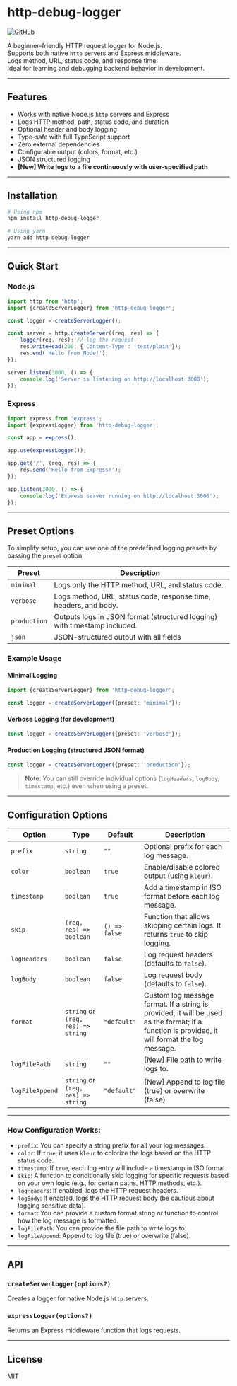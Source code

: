 # http-debug-logger

[![GitHub](https://img.shields.io/badge/source-GitHub-black?logo=github)](https://github.com/joshi-ganesh-1101/http-debug-logger)

A beginner-friendly HTTP request logger for Node.js.  
Supports both native `http` servers and Express middleware.  
Logs method, URL, status code, and response time.  
Ideal for learning and debugging backend behavior in development.

---

## Features

- Works with native Node.js `http` servers and Express
- Logs HTTP method, path, status code, and duration
- Optional header and body logging
- Type-safe with full TypeScript support
- Zero external dependencies
- Configurable output (colors, format, etc.)
- JSON structured logging
- **[New] Write logs to a file continuously with user-specified path**

---

## Installation

```bash
# Using npm
npm install http-debug-logger

# Using yarn
yarn add http-debug-logger
```

---

## Quick Start

### Node.js

```ts
import http from 'http';
import {createServerLogger} from 'http-debug-logger';

const logger = createServerLogger();

const server = http.createServer((req, res) => {
    logger(req, res); // log the request
    res.writeHead(200, {'Content-Type': 'text/plain'});
    res.end('Hello from Node!');
});

server.listen(3000, () => {
    console.log('Server is listening on http://localhost:3000');
});
```

### Express

```ts
import express from 'express';
import {expressLogger} from 'http-debug-logger';

const app = express();

app.use(expressLogger());

app.get('/', (req, res) => {
    res.send('Hello from Express!');
});

app.listen(3000, () => {
    console.log('Express server running on http://localhost:3000');
});
```

---

## Preset Options

To simplify setup, you can use one of the predefined logging presets by passing the `preset` option:

| Preset       | Description                                                               |
|--------------|---------------------------------------------------------------------------|
| `minimal`    | Logs only the HTTP method, URL, and status code.                          |
| `verbose`    | Logs method, URL, status code, response time, headers, and body.          |
| `production` | Outputs logs in JSON format (structured logging) with timestamp included. |
| `json`       | JSON-structured output with all fields                                    |

### Example Usage

#### Minimal Logging

```ts
import {createServerLogger} from 'http-debug-logger';

const logger = createServerLogger({preset: 'minimal'});
```

#### Verbose Logging (for development)

```ts
const logger = createServerLogger({preset: 'verbose'});
```

#### Production Logging (structured JSON format)

```ts
const logger = createServerLogger({preset: 'production'});
```

> **Note**: You can still override individual options (`logHeaders`, `logBody`, `timestamp`, etc.) even when using a
> preset.
---

## Configuration Options

| Option          | Type                               | Default       | Description                                                                                                                                   |
|-----------------|------------------------------------|---------------|-----------------------------------------------------------------------------------------------------------------------------------------------|
| `prefix`        | `string`                           | `""`          | Optional prefix for each log message.                                                                                                         |
| `color`         | `boolean`                          | `true`        | Enable/disable colored output (using `kleur`).                                                                                                |
| `timestamp`     | `boolean`                          | `true`        | Add a timestamp in ISO format before each log message.                                                                                        |
| `skip`          | `(req, res) => boolean`            | `() => false` | Function that allows skipping certain logs. It returns `true` to skip logging.                                                                |
| `logHeaders`    | `boolean`                          | `false`       | Log request headers (defaults to `false`).                                                                                                    |
| `logBody`       | `boolean`                          | `false`       | Log request body (defaults to `false`).                                                                                                       |
| `format`        | `string` or `(req, res) => string` | `"default"`   | Custom log message format. If a string is provided, it will be used as the format; if a function is provided, it will format the log message. |
| `logFilePath`   | `string`                           | `""`          | [New] File path to write logs to.                                                                                                             |
| `logFileAppend` | `string` or `(req, res) => string` | `"default"`   | [New] Append to log file (true) or overwrite (false)                                                                                          |

---

### **How Configuration Works**:

- `prefix`: You can specify a string prefix for all your log messages.
- `color`: If `true`, it uses `kleur` to colorize the logs based on the HTTP status code.
- `timestamp`: If `true`, each log entry will include a timestamp in ISO format.
- `skip`: A function to conditionally skip logging for specific requests based on your own logic (e.g., for certain
  paths, HTTP methods, etc.).
- `logHeaders`: If enabled, logs the HTTP request headers.
- `logBody`: If enabled, logs the HTTP request body (be cautious about logging sensitive data).
- `format`: You can provide a custom format string or function to control how the log message is formatted.
- `logFilePath`: You can provide the file path to write logs to.
- `logFileAppend`: Append to log file (true) or overwrite (false).

---

## API

### `createServerLogger(options?)`

Creates a logger for native Node.js `http` servers.

### `expressLogger(options?)`

Returns an Express middleware function that logs requests.

---

## License

MIT

<!-- Author and Contributing sections can be added here -->
